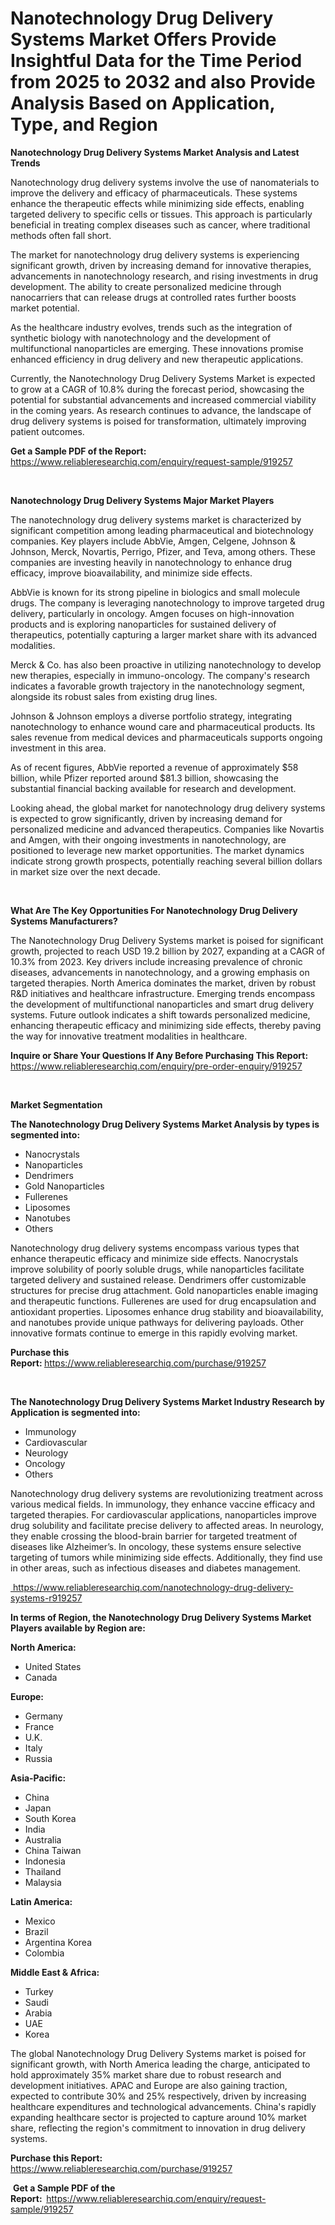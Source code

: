 <p><h1>Nanotechnology Drug Delivery Systems Market Offers Provide Insightful Data for the Time Period from 2025 to 2032 and also Provide Analysis Based on Application, Type, and Region</h1></p><p><strong>Nanotechnology Drug Delivery Systems Market Analysis and Latest Trends</strong></p>
<p><p>Nanotechnology drug delivery systems involve the use of nanomaterials to improve the delivery and efficacy of pharmaceuticals. These systems enhance the therapeutic effects while minimizing side effects, enabling targeted delivery to specific cells or tissues. This approach is particularly beneficial in treating complex diseases such as cancer, where traditional methods often fall short.</p><p>The market for nanotechnology drug delivery systems is experiencing significant growth, driven by increasing demand for innovative therapies, advancements in nanotechnology research, and rising investments in drug development. The ability to create personalized medicine through nanocarriers that can release drugs at controlled rates further boosts market potential.</p><p>As the healthcare industry evolves, trends such as the integration of synthetic biology with nanotechnology and the development of multifunctional nanoparticles are emerging. These innovations promise enhanced efficiency in drug delivery and new therapeutic applications. </p><p>Currently, the Nanotechnology Drug Delivery Systems Market is expected to grow at a CAGR of 10.8% during the forecast period, showcasing the potential for substantial advancements and increased commercial viability in the coming years. As research continues to advance, the landscape of drug delivery systems is poised for transformation, ultimately improving patient outcomes.</p></p>
<p><strong>Get a Sample PDF of the Report:&nbsp;</strong> <a href="https://www.reliableresearchiq.com/enquiry/request-sample/919257?utm_campaign=2739&utm_medium=2&utm_source=Github&utm_content=ia&utm_term=13042025&utm_id=nanotechnology-drug-delivery-systems">https://www.reliableresearchiq.com/enquiry/request-sample/919257</a></p>
<p>&nbsp;</p>
<p><strong>Nanotechnology Drug Delivery Systems Major Market Players</strong></p>
<p><p>The nanotechnology drug delivery systems market is characterized by significant competition among leading pharmaceutical and biotechnology companies. Key players include AbbVie, Amgen, Celgene, Johnson & Johnson, Merck, Novartis, Perrigo, Pfizer, and Teva, among others. These companies are investing heavily in nanotechnology to enhance drug efficacy, improve bioavailability, and minimize side effects.</p><p>AbbVie is known for its strong pipeline in biologics and small molecule drugs. The company is leveraging nanotechnology to improve targeted drug delivery, particularly in oncology. Amgen focuses on high-innovation products and is exploring nanoparticles for sustained delivery of therapeutics, potentially capturing a larger market share with its advanced modalities.</p><p>Merck & Co. has also been proactive in utilizing nanotechnology to develop new therapies, especially in immuno-oncology. The company's research indicates a favorable growth trajectory in the nanotechnology segment, alongside its robust sales from existing drug lines.</p><p>Johnson & Johnson employs a diverse portfolio strategy, integrating nanotechnology to enhance wound care and pharmaceutical products. Its sales revenue from medical devices and pharmaceuticals supports ongoing investment in this area.</p><p>As of recent figures, AbbVie reported a revenue of approximately $58 billion, while Pfizer reported around $81.3 billion, showcasing the substantial financial backing available for research and development.</p><p>Looking ahead, the global market for nanotechnology drug delivery systems is expected to grow significantly, driven by increasing demand for personalized medicine and advanced therapeutics. Companies like Novartis and Amgen, with their ongoing investments in nanotechnology, are positioned to leverage new market opportunities. The market dynamics indicate strong growth prospects, potentially reaching several billion dollars in market size over the next decade.</p></p>
<p>&nbsp;</p>
<p><strong>What Are The Key Opportunities For Nanotechnology Drug Delivery Systems Manufacturers?</strong></p>
<p><p>The Nanotechnology Drug Delivery Systems market is poised for significant growth, projected to reach USD 19.2 billion by 2027, expanding at a CAGR of 10.3% from 2023. Key drivers include increasing prevalence of chronic diseases, advancements in nanotechnology, and a growing emphasis on targeted therapies. North America dominates the market, driven by robust R&D initiatives and healthcare infrastructure. Emerging trends encompass the development of multifunctional nanoparticles and smart drug delivery systems. Future outlook indicates a shift towards personalized medicine, enhancing therapeutic efficacy and minimizing side effects, thereby paving the way for innovative treatment modalities in healthcare.</p></p>
<p><strong>Inquire or Share Your Questions If Any Before Purchasing This Report:</strong> <a href="https://www.reliableresearchiq.com/enquiry/pre-order-enquiry/919257?utm_campaign=2739&utm_medium=2&utm_source=Github&utm_content=ia&utm_term=13042025&utm_id=nanotechnology-drug-delivery-systems">https://www.reliableresearchiq.com/enquiry/pre-order-enquiry/919257</a></p>
<p>&nbsp;</p>
<p><strong>Market Segmentation</strong></p>
<p><strong>The Nanotechnology Drug Delivery Systems Market Analysis by types is segmented into:</strong></p>
<p><ul><li>Nanocrystals</li><li>Nanoparticles</li><li>Dendrimers</li><li>Gold Nanoparticles</li><li>Fullerenes</li><li>Liposomes</li><li>Nanotubes</li><li>Others</li></ul></p>
<p><p>Nanotechnology drug delivery systems encompass various types that enhance therapeutic efficacy and minimize side effects. Nanocrystals improve solubility of poorly soluble drugs, while nanoparticles facilitate targeted delivery and sustained release. Dendrimers offer customizable structures for precise drug attachment. Gold nanoparticles enable imaging and therapeutic functions. Fullerenes are used for drug encapsulation and antioxidant properties. Liposomes enhance drug stability and bioavailability, and nanotubes provide unique pathways for delivering payloads. Other innovative formats continue to emerge in this rapidly evolving market.</p></p>
<p><strong>Purchase this Report:&nbsp;</strong><a href="https://www.reliableresearchiq.com/purchase/919257?utm_campaign=2739&utm_medium=2&utm_source=Github&utm_content=ia&utm_term=13042025&utm_id=nanotechnology-drug-delivery-systems">https://www.reliableresearchiq.com/purchase/919257</a></p>
<p>&nbsp;</p>
<p><strong>The Nanotechnology Drug Delivery Systems Market Industry Research by Application is segmented into:</strong></p>
<p><ul><li>Immunology</li><li>Cardiovascular</li><li>Neurology</li><li>Oncology</li><li>Others</li></ul></p>
<p><p>Nanotechnology drug delivery systems are revolutionizing treatment across various medical fields. In immunology, they enhance vaccine efficacy and targeted therapies. For cardiovascular applications, nanoparticles improve drug solubility and facilitate precise delivery to affected areas. In neurology, they enable crossing the blood-brain barrier for targeted treatment of diseases like Alzheimer’s. In oncology, these systems ensure selective targeting of tumors while minimizing side effects. Additionally, they find use in other areas, such as infectious diseases and diabetes management.</p></p>
<p><a href="https://www.reliableresearchiq.com/nanotechnology-drug-delivery-systems-r919257?utm_campaign=2739&utm_medium=2&utm_source=Github&utm_content=ia&utm_term=13042025&utm_id=nanotechnology-drug-delivery-systems">&nbsp;https://www.reliableresearchiq.com/nanotechnology-drug-delivery-systems-r919257</a></p>
<p><strong>In terms of Region, the Nanotechnology Drug Delivery Systems Market Players available by Region are:</strong></p>
<p>
    <p> <strong> North America: </strong>
        <ul>
            <li>United States</li>
            <li>Canada</li>
        </ul>
        </p> 
    <p> <strong> Europe: </strong>
        <ul>
            <li>Germany</li>
            <li>France</li>
            <li>U.K.</li>
            <li>Italy</li>
            <li>Russia</li>
        </ul>
        </p> 
    <p> <strong> Asia-Pacific: </strong>
        <ul>
            <li>China</li>
            <li>Japan</li>
            <li>South Korea</li>
            <li>India</li>
            <li>Australia</li>
            <li>China Taiwan</li>
            <li>Indonesia</li>
            <li>Thailand</li>
            <li>Malaysia</li>
        </ul>
        </p> 
    <p> <strong> Latin America: </strong>
        <ul>
            <li>Mexico</li>
            <li>Brazil</li>
            <li>Argentina Korea</li>
            <li>Colombia</li>
        </ul>
        </p> 
    <p> <strong> Middle East & Africa: </strong>
        <ul>
            <li>Turkey</li>
            <li>Saudi</li>
            <li>Arabia</li>
            <li>UAE</li>
            <li>Korea</li>
        </ul>
    </p>
    </p>
<p><p>The global Nanotechnology Drug Delivery Systems market is poised for significant growth, with North America leading the charge, anticipated to hold approximately 35% market share due to robust research and development initiatives. APAC and Europe are also gaining traction, expected to contribute 30% and 25% respectively, driven by increasing healthcare expenditures and technological advancements. China's rapidly expanding healthcare sector is projected to capture around 10% market share, reflecting the region's commitment to innovation in drug delivery systems.</p></p>
<p><strong>Purchase this Report: </strong><a href="https://www.reliableresearchiq.com/purchase/919257?utm_campaign=2739&utm_medium=2&utm_source=Github&utm_content=ia&utm_term=13042025&utm_id=nanotechnology-drug-delivery-systems">https://www.reliableresearchiq.com/purchase/919257</a></p>
<p>&nbsp;<strong>Get a Sample PDF of the Report:&nbsp;&nbsp;</strong><a href="https://www.reliableresearchiq.com/enquiry/request-sample/919257?utm_campaign=2739&utm_medium=2&utm_source=Github&utm_content=ia&utm_term=13042025&utm_id=nanotechnology-drug-delivery-systems">https://www.reliableresearchiq.com/enquiry/request-sample/919257</a></p>
<p><strong></strong></p>
<p><p></p><p></p><p></p></p>